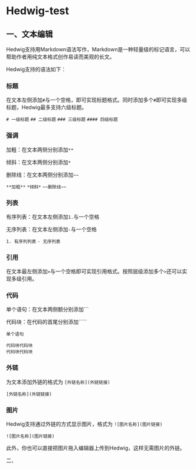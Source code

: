 # Hedwig-test
## 一、文本编辑

Hedwig支持用Markdown语法写作，Markdown是一种轻量级的标记语言，可以帮助作者用纯文本格式创作易读而美观的长文。

Hedwig支持的语法如下：

### 标题

在文本左侧添加`#`与一个空格，即可实现标题格式。同时添加多个`#`即可实现多级标题，Hedwig最多支持六级标题。

`# 一级标题`
`## 二级标题`
`### 三级标题`
`#### 四级标题`

### 强调

加粗：在文本两侧分别添加`**`

倾斜：在文本两侧分别添加`*`

删除线：在文本两侧分别添加`~~`

`**加粗**`
`*倾斜*`
`~~删除线~~`

### 列表

有序列表：在文本左侧添加`1.`与一个空格

无序列表：在文本左侧添加`-`与一个空格

`1. 有序列列表`
`- 无序列表`

### 引用

在文本最左侧添加`>`与一个空格即可实现引用格式。按照层级添加多个`>`还可以实现多级引用。

### 代码

单个语句：在文本两侧额分别添加```

代码块：在代码的首尾分别添加`````

``单个语句``
````
代码块代码块
代码块代码块
````

### 外链

为文本添加外链的格式为 `[外链名称](外链链接)`

`[外链名称](外链链接)`

### 图片

Hedwig支持通过外链的方式显示图片，格式为 `![图片名称](图片链接)`

`![图片名称](图片链接)`

此外，你也可以直接把图片拖入编辑器上传到Hedwig，这样无需图片的外链。

二、
